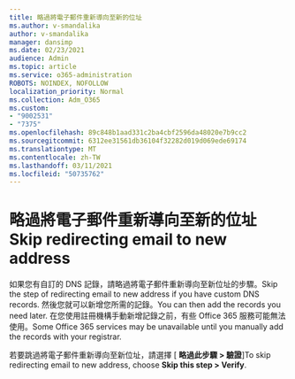 ```yaml
---
title: 略過將電子郵件重新導向至新的位址
ms.author: v-smandalika
author: v-smandalika
manager: dansimp
ms.date: 02/23/2021
audience: Admin
ms.topic: article
ms.service: o365-administration
ROBOTS: NOINDEX, NOFOLLOW
localization_priority: Normal
ms.collection: Adm_O365
ms.custom:
- "9002531"
- "7375"
ms.openlocfilehash: 89c848b1aad331c2ba4cbf2596da48020e7b9cc2
ms.sourcegitcommit: 6312ee31561db36104f32282d019d069ede69174
ms.translationtype: MT
ms.contentlocale: zh-TW
ms.lasthandoff: 03/11/2021
ms.locfileid: "50735762"
---
```

# <a name="skip-redirecting-email-to-new-address"></a><span data-ttu-id="356a7-102">略過將電子郵件重新導向至新的位址</span><span class="sxs-lookup"><span data-stu-id="356a7-102">Skip redirecting email to new address</span></span>

<span data-ttu-id="356a7-103">如果您有自訂的 DNS 記錄，請略過將電子郵件重新導向至新位址的步驟。</span><span class="sxs-lookup"><span data-stu-id="356a7-103">Skip the step of redirecting email to new address if you have custom DNS records.</span></span> <span data-ttu-id="356a7-104">然後您就可以新增您所需的記錄。</span><span class="sxs-lookup"><span data-stu-id="356a7-104">You can then add the records you need later.</span></span> <span data-ttu-id="356a7-105">在您使用註冊機構手動新增記錄之前，有些 Office 365 服務可能無法使用。</span><span class="sxs-lookup"><span data-stu-id="356a7-105">Some Office 365 services may be unavailable until you manually add the records with your registrar.</span></span>

<span data-ttu-id="356a7-106">若要跳過將電子郵件重新導向至新位址，請選擇 [ **略過此步驟 > 驗證**]</span><span class="sxs-lookup"><span data-stu-id="356a7-106">To skip redirecting email to new address, choose **Skip this step > Verify**.</span></span>